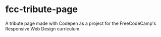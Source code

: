 # fcc-tribute-page
A tribute page made with Codepen as a project for the FreeCodeCamp's Responsive Web Design curriculum.
